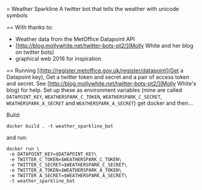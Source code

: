= Weather Sparkline
A twitter bot that tells the weather with unicode symbols

== With thanks to:
* Weather data from the MetOffice Datapoint API
* [http://blog.mollywhite.net/twitter-bots-pt2/](Molly White and her blog on twitter bots)
* graphical web 2016 for inspiration.


== Running
[(http://register.metoffice.gov.uk/register/datapoint](Get a Datapoint key),
Get a twitter token and secret and a pair of access token and secret. See [http://blog.mollywhite.net/twitter-bots-pt2/](Molly White's blog) for help.
Set up these as environment variables (mine are called `DATAPOINT_KEY`, `WEATHERSPARK_C_TOKEN`, `WEATHERSPARK_C_SECRET`, `WEATHERSPARK_A_SECRET` and `WEATHERSPARK_A_SECRET`)
get docker and then...

Build:
```
docker build . -t weather_sparkline_bot
```

and run:
```
docker run \
 -e DATAPOINT_KEY=$DATAPOINT_KEY\
 -e TWITTER_C_TOKEN=$WEATHERSPARK_C_TOKEN\
 -e TWITTER_C_SECRET=$WEATHERSPARK_C_SECRET\
 -e TWITTER_A_TOKEN=$WEATHERSPARK_A_TOKEN\
 -e TWITTER_A_SECRET=$WEATHERSPARK_A_SECRET\
 -t weather_sparkline_bot
```
